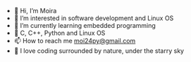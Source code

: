 - 👋 Hi, I’m Moira
- 👀 I’m interested in software development and Linux OS
- 🌱 I’m currently learning embedded programming
- 💞️ C, C++, Python and Linux OS
- 📫 How to reach me moi24py@gmail.com
- 🌃 I love coding surrounded by nature, under the starry sky

<!---
moi24py/moi24py is a ✨ special ✨ repository because its `README.md` (this file) appears on your GitHub profile.
You can click the Preview link to take a look at your changes.
--->
